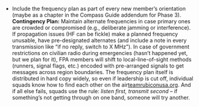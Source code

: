 - Include the frequency plan as part of every new member’s orientation (maybe as a chapter in the Compass Guide addendum for Phase 3).
**Contingency Plan:** Maintain alternate frequencies in case primary ones are crowded or compromised (e.g., deliberate jamming or interference). If propagation issues (HF can be fickle) make a planned frequency unusable, have pre-designated alternates (and include a note in every transmission like “if no reply, switch to X MHz”). In case of government restrictions on civilian radio during emergencies (hasn’t happened yet, but we plan for it), FPA members will shift to local-line-of-sight methods (runners, signal flags, etc.) encoded with pre-arranged signals to get messages across region boundaries. The frequency plan itself is distributed in hard copy widely, so even if leadership is cut off, individual squads know how to find each other on the air[teamrubiconusa.org](https://teamrubiconusa.org/how-we-serve/disaster-response/#:~:text=We%20put%20extra%20emphasis%20on,no%20one%20else%20shows%20up). And if all else fails, squads use the rule: _listen first, transmit second_ – if something’s not getting through on one band, someone will try another.